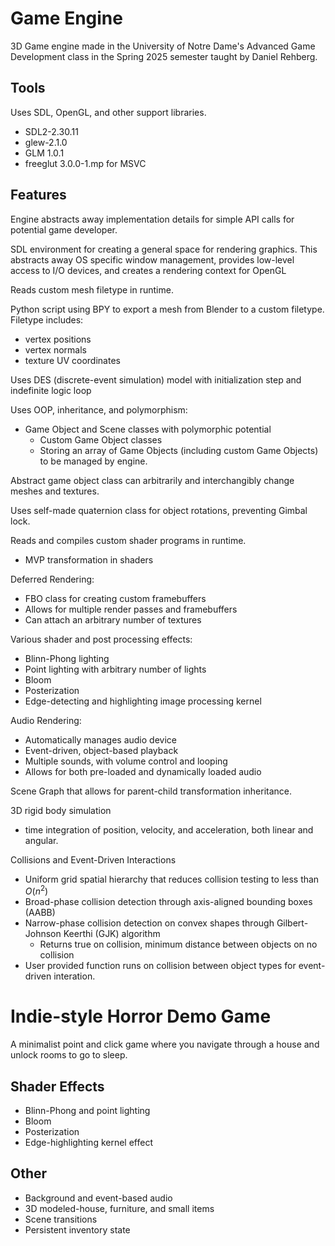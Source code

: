 # Game Engine

3D Game engine made in the University of Notre Dame's Advanced Game Development class in the Spring 2025 semester taught by Daniel Rehberg.

## Tools
Uses SDL, OpenGL, and other support libraries.

- SDL2-2.30.11
- glew-2.1.0
- GLM 1.0.1
- freeglut 3.0.0-1.mp for MSVC

## Features

Engine abstracts away implementation details for simple API calls for potential game developer.

SDL environment for creating a general space for rendering graphics. This abstracts away OS specific window management, provides low-level access to I/O devices, and creates a rendering context for OpenGL

Reads custom mesh filetype in runtime.

Python script using BPY to export a mesh from Blender to a custom filetype. Filetype includes:
- vertex positions
- vertex normals
- texture UV coordinates

Uses DES (discrete-event simulation) model with initialization step and indefinite logic loop

Uses OOP, inheritance, and polymorphism:
- Game Object and Scene classes with polymorphic potential
	- Custom Game Object classes
	- Storing an array of Game Objects (including custom Game Objects) to be managed by engine.


Abstract game object class can arbitrarily and interchangibly change meshes and textures.

Uses self-made quaternion class for object rotations, preventing Gimbal lock.


Reads and compiles custom shader programs in runtime. 
- MVP transformation in shaders

Deferred Rendering:
- FBO class for creating custom framebuffers
- Allows for multiple render passes and framebuffers
- Can attach an arbitrary number of textures

Various shader and post processing effects:
- Blinn-Phong lighting
- Point lighting with arbitrary number of lights
- Bloom
- Posterization
- Edge-detecting and highlighting image processing kernel

Audio Rendering:
- Automatically manages audio device
- Event-driven, object-based playback
- Multiple sounds, with volume control and looping
- Allows for both pre-loaded and dynamically loaded audio

Scene Graph that allows for parent-child transformation inheritance.

3D rigid body simulation
- time integration of position, velocity, and acceleration, both linear and angular.

Collisions and Event-Driven Interactions
- Uniform grid spatial hierarchy that reduces collision testing to less than $O(n^2)$
- Broad-phase collision detection through axis-aligned bounding boxes (AABB)
- Narrow-phase collision detection on convex shapes through Gilbert-Johnson Keerthi (GJK) algorithm
	- Returns true on collision, minimum distance between objects on no collision
- User provided function runs on collision between object types for event-driven interation.



# Indie-style Horror Demo Game
A minimalist point and click game where you navigate through a house and unlock rooms to go to sleep.

## Shader Effects
- Blinn-Phong and point lighting
- Bloom
- Posterization
- Edge-highlighting kernel effect

## Other
- Background and event-based audio
- 3D modeled-house, furniture, and small items
- Scene transitions
- Persistent inventory state